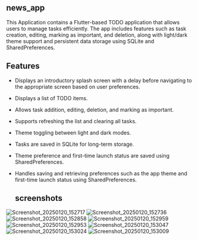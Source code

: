 ##  news_app

This Application contains a Flutter-based TODO application that allows users to manage tasks efficiently. The app includes features such as task creation, editing, marking as important, and deletion, along with light/dark theme support and persistent data storage using SQLite and SharedPreferences.

## Features

- Displays an introductory splash screen with a delay before navigating to the appropriate screen based on user preferences.
- Displays a list of TODO items.
- Allows task addition, editing, deletion, and marking as important.
- Supports refreshing the list and clearing all tasks.
- Theme toggling between light and dark modes.
- Tasks are saved in SQLite for long-term storage.
- Theme preference and first-time launch status are saved using SharedPreferences.
- Handles saving and retrieving preferences such as the app theme and first-time launch status using SharedPreferences.
 
  ## screenshots
  
![Screenshot_20250120_152717](https://github.com/user-attachments/assets/11a4bd29-2ac6-458d-8efa-c645fe9c670c)
![Screenshot_20250120_152736](https://github.com/user-attachments/assets/81e0b27e-910c-414b-aa46-ae4eb4a0b132)
![Screenshot_20250120_152858](https://github.com/user-attachments/assets/bb31242a-5d06-43d6-9236-ade68142ec5d)
![Screenshot_20250120_152959](https://github.com/user-attachments/assets/815d2ce5-228b-4900-9280-5dd048a44eb6)
![Screenshot_20250120_152953](https://github.com/user-attachments/assets/d612d78b-f838-4bee-a42a-709a5f63dd92)
![Screenshot_20250120_153047](https://github.com/user-attachments/assets/ac26dccb-0b8a-496e-9ad2-1e7286825db7)
![Screenshot_20250120_153024](https://github.com/user-attachments/assets/9784499e-1275-44dc-bcc9-9ea171ac369c)
![Screenshot_20250120_153009](https://github.com/user-attachments/assets/205465e1-a47e-47c8-a921-82d945760dae)


  
